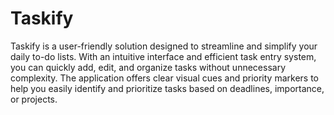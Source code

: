 # Taskify

Taskify is a user-friendly solution designed to streamline and simplify your daily to-do lists. With an intuitive interface and efficient task entry system, you can quickly add, edit, and organize tasks without unnecessary complexity. The application offers clear visual cues and priority markers to help you easily identify and prioritize tasks based on deadlines, importance, or projects.

